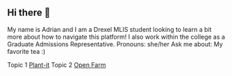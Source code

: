 ## Hi there 👋
My name is Adrian and I am a Drexel MLIS student looking to learn a bit more about how to navigate this platform!
I also work within the college as a Graduate Admissions Representative.
Pronouns: she/her
Ask me about: My favorite tea :) 

Topic 1 [Plant-it](https://github.com/MDeLuise/plant-it)
Topic 2 [Open Farm](https://github.com/openfarmcc/OpenFarm)


<!--
**adrianhbatt/adrianhbatt** is a ✨ _special_ ✨ repository because its `README.md` (this file) appears on your GitHub profile.

Here are some ideas to get you started:

- 🔭 I’m currently working on ...
- 🌱 I’m currently learning ...
- 👯 I’m looking to collaborate on ...
- 🤔 I’m looking for help with ...
- 💬 Ask me about ...
- 📫 How to reach me: ...
- 😄 Pronouns: ...
- ⚡ Fun fact: ...
-->
